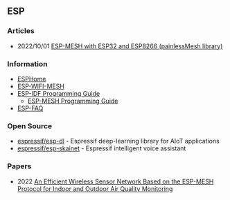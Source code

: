 ## ESP


### Articles
- 2022/10/01 [ESP-MESH with ESP32 and ESP8266 (painlessMesh library)](https://espitek.com/en/esp32-en/esp-mesh-with-esp32-and-esp8266-painlessmesh-library/)


### Information
- [ESPHome](https://esphome.io/)
- [ESP-WIFI-MESH](https://www.espressif.com/en/products/sdks/esp-wifi-mesh/overview)
- [ESP-IDF Programming Guide](https://docs.espressif.com/projects/esp-idf/en/v4.2.3/esp32/index.html)
	- [ESP-MESH Programming Guide](https://docs.espressif.com/projects/esp-idf/en/v4.2.3/esp32/api-reference/network/esp_mesh.html)
- [ESP-FAQ](https://espressif-docs.readthedocs-hosted.com/projects/espressif-esp-faq/en/latest/index.html)


### Open Source
- [espressif/esp-dl](https://github.com/espressif/esp-dl) - Espressif deep-learning library for AIoT applications
- [espressif/esp-skainet](https://github.com/espressif/esp-skainet) - Espressif intelligent voice assistant




### Papers
- 2022 [An Efficient Wireless Sensor Network Based on the ESP-MESH Protocol for Indoor and Outdoor Air Quality Monitoring](https://www.mdpi.com/2071-1050/14/24/16630/pdf)

